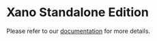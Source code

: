 # Xano Standalone Edition

Please refer to our [documentation](https://go.xano.co/4a6E1zc) for more details.

